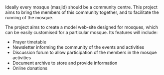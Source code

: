 Ideally every mosque (masjid) should be a community centre. This project aims to bring the members of this community together, and to facilitate the running of the mosque.

The project aims to create a model web-site designed for mosques, which can be easily customised for a particular mosque. Its features will include:
  * Prayer timetable
  * Newsletter informing the community of the events and activities
  * Discussion forum to allow participation of the members in the mosque activities
  * Document archive to store and provide information
  * Online donations